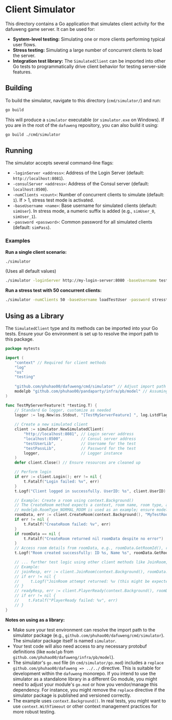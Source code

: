 # Client Simulator

This directory contains a Go application that simulates client activity for the dafuweng game server. It can be used for:

*   **System-level testing:** Simulating one or more clients performing typical user flows.
*   **Stress testing:** Simulating a large number of concurrent clients to load the server.
*   **Integration test library:** The `SimulatedClient` can be imported into other Go tests to programmatically drive client behavior for testing server-side features.

## Building

To build the simulator, navigate to this directory (`cmd/simulator/`) and run:

```bash
go build
```

This will produce a `simulator` executable (or `simulator.exe` on Windows). If you are in the root of the `dafuweng` repository, you can also build it using:
```bash
go build ./cmd/simulator
```

## Running

The simulator accepts several command-line flags:

*   `-loginServer <address>`: Address of the Login Server (default: `http://localhost:8081`).
*   `-consulServer <address>`: Address of the Consul server (default: `localhost:8500`).
*   `-numClients <count>`: Number of concurrent clients to simulate (default: `1`). If > 1, stress test mode is activated.
*   `-baseUsername <name>`: Base username for simulated clients (default: `simUser`). In stress mode, a numeric suffix is added (e.g., `simUser_0`, `simUser_1`).
*   `-password <password>`: Common password for all simulated clients (default: `simPass`).

### Examples

**Run a single client scenario:**

```bash
./simulator
```
(Uses all default values)

```bash
./simulator -loginServer http://my-login-server:8080 -baseUsername testUser001 -password securepassword
```

**Run a stress test with 50 concurrent clients:**

```bash
./simulator -numClients 50 -baseUsername loadTestUser -password stresstestpass
```

## Using as a Library

The `SimulatedClient` type and its methods can be imported into your Go tests. Ensure your Go environment is set up to resolve the import path to this package.

```go
package mytests

import (
	"context" // Required for client methods
	"log"
	"os"
	"testing"
	
	"github.com/phuhao00/dafuweng/cmd/simulator" // Adjust import path if necessary
	modelpb "github.com/phuhao00/pandaparty/infra/pb/model" // Assuming modelpb is accessible for RoomType
)

func TestMyServerFeature(t *testing.T) {
    // Standard Go logger, customize as needed
    logger := log.New(os.Stdout, "[TestMyServerFeature] ", log.LstdFlags|log.Lshortfile)
    
    // Create a new simulated client
    client := simulator.NewSimulatedClient(
        "http://localhost:8081", // Login server address
        "localhost:8500",        // Consul server address
        "testUserLib",           // Username for the test
        "testPassLib",           // Password for the test
        logger,                  // Logger instance
    )
    defer client.Close() // Ensure resources are cleaned up

    // Perform login
    if err := client.Login(); err != nil {
        t.Fatalf("Login failed: %v", err)
    }
    t.Logf("Client logged in successfully. UserID: %s", client.UserID)

    // Example: Create a room using context.Background()
    // The CreateRoom method expects a context, room name, room type, and max players.
    // modelpb.RoomType_NORMAL_ROOM is used as an example; ensure modelpb is correctly imported.
    roomData, err := client.CreateRoom(context.Background(), "MyTestRoom", modelpb.RoomType_NORMAL_ROOM, 2)
    if err != nil {
        t.Fatalf("CreateRoom failed: %v", err)
    }
    if roomData == nil {
        t.Fatalf("CreateRoom returned nil roomData despite no error")
    }
    // Access room details from roomData, e.g., roomData.GetRoomId(), roomData.GetRoomName()
    t.Logf("Room created successfully: ID %s, Name %s", roomData.GetRoomId(), roomData.GetRoomName())

    // ... further test logic using other client methods like JoinRoom, PlayerReady, etc.
    // Example:
    // joinResp, err := client.JoinRoom(context.Background(), roomData.GetRoomId())
    // if err != nil {
    //     t.Logf("JoinRoom attempt returned: %v (this might be expected)", err)
    // }
    // readyResp, err := client.PlayerReady(context.Background(), roomData.GetRoomId(), true)
    // if err != nil {
    //    t.Fatalf("PlayerReady failed: %v", err)
    // }
}
```
**Notes on using as a library:**
*   Make sure your test environment can resolve the import path to the simulator package (e.g., `github.com/phuhao00/dafuweng/cmd/simulator`). The simulator package itself is named `simulator`.
*   Your test code will also need access to any necessary protobuf definitions (like `modelpb` from `github.com/phuhao00/dafuweng/infra/pb/model`).
*   The simulator's `go.mod` file (in `cmd/simulator/go.mod`) includes a `replace github.com/phuhao00/dafuweng => ../../` directive. This is suitable for development within the `dafuweng` monorepo. If you intend to use the simulator as a standalone library in a different Go module, you might need to adjust your module's `go.mod` or how you vendor/manage this dependency. For instance, you might remove the `replace` directive if the simulator package is published and versioned correctly.
*   The example uses `context.Background()`. In real tests, you might want to use `context.WithTimeout` or other context management practices for more robust testing.

```
